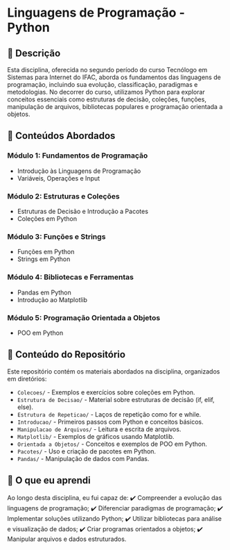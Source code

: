 # Linguagens de Programação - Python

## 📌 Descrição

Esta disciplina, oferecida no segundo período do curso Tecnólogo em Sistemas para Internet do IFAC, aborda os fundamentos das linguagens de programação, incluindo sua evolução, classificação, paradigmas e metodologias. No decorrer do curso, utilizamos Python para explorar conceitos essenciais como estruturas de decisão, coleções, funções, manipulação de arquivos, bibliotecas populares e programação orientada a objetos.

## 📆 Conteúdos Abordados

### **Módulo 1: Fundamentos de Programação**
- Introdução às Linguagens de Programação
- Variáveis, Operações e Input

### **Módulo 2: Estruturas e Coleções**
- Estruturas de Decisão e Introdução a Pacotes
- Coleções em Python

### **Módulo 3: Funções e Strings**
- Funções em Python
- Strings em Python

### **Módulo 4: Bibliotecas e Ferramentas**
- Pandas em Python
- Introdução ao Matplotlib

### **Módulo 5: Programação Orientada a Objetos**
- POO em Python

## 📂 Conteúdo do Repositório

Este repositório contém os materiais abordados na disciplina, organizados em diretórios:

- `Colecoes/` - Exemplos e exercícios sobre coleções em Python.
- `Estrutura de Decisao/` - Material sobre estruturas de decisão (if, elif, else).
- `Estrutura de Repeticao/` - Laços de repetição como for e while.
- `Introducao/` - Primeiros passos com Python e conceitos básicos.
- `Manipulacao de Arquivos/` - Leitura e escrita de arquivos.
- `Matplotlib/` - Exemplos de gráficos usando Matplotlib.
- `Orientada a Objetos/` - Conceitos e exemplos de POO em Python.
- `Pacotes/` - Uso e criação de pacotes em Python.
- `Pandas/` - Manipulação de dados com Pandas.

## 🚀 O que eu aprendi

Ao longo desta disciplina, eu fui capaz de:
✔️ Compreender a evolução das linguagens de programação;
✔️ Diferenciar paradigmas de programação;
✔️ Implementar soluções utilizando Python;
✔️ Utilizar bibliotecas para análise e visualização de dados;
✔️ Criar programas orientados a objetos;
✔️ Manipular arquivos e dados estruturados.
